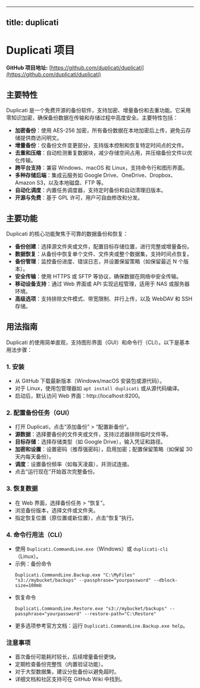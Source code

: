 
---
title: duplicati
---

# Duplicati 项目

**GitHub 项目地址:** [https://github.com/duplicati/duplicati](https://github.com/duplicati/duplicati)

## 主要特性
Duplicati 是一个免费开源的备份软件，支持加密、增量备份和去重功能。它采用零知识加密，确保备份数据在传输和存储过程中高度安全。主要特性包括：
- **加密备份**：使用 AES-256 加密，所有备份数据在本地加密后上传，避免云存储提供商访问明文。
- **增量备份**：仅备份文件变更部分，支持版本控制和恢复特定时间点的文件。
- **去重和压缩**：自动检测重复数据块，减少存储空间占用，并压缩备份文件以优化传输。
- **跨平台支持**：兼容 Windows、macOS 和 Linux，支持命令行和图形界面。
- **多种存储后端**：集成云服务如 Google Drive、OneDrive、Dropbox、Amazon S3，以及本地磁盘、FTP 等。
- **自动化调度**：内置任务调度器，支持定时备份和自动清理旧版本。
- **开源与免费**：基于 GPL 许可，用户可自由修改和分发。

## 主要功能
Duplicati 的核心功能聚焦于可靠的数据备份和恢复：
- **备份创建**：选择源文件夹或文件，配置目标存储位置，进行完整或增量备份。
- **数据恢复**：从备份中恢复单个文件、文件夹或整个数据集，支持时间点恢复。
- **备份管理**：监控备份进度、错误日志，并设置保留策略（如保留最近 N 个版本）。
- **安全传输**：使用 HTTPS 或 SFTP 等协议，确保数据在网络中安全传输。
- **移动设备支持**：通过 Web 界面或 API 实现远程管理，适用于 NAS 或服务器环境。
- **高级选项**：支持排除文件模式、带宽限制、并行上传，以及 WebDAV 和 SSH 存储。

## 用法指南
Duplicati 的使用简单直观，支持图形界面（GUI）和命令行（CLI）。以下是基本用法步骤：

### 1. 安装
- 从 GitHub 下载最新版本（Windows/macOS 安装包或源代码）。
- 对于 Linux，使用包管理器如 `apt install duplicati` 或从源代码编译。
- 启动后，默认访问 Web 界面：http://localhost:8200。

### 2. 配置备份任务（GUI）
- 打开 Duplicati，点击“添加备份” > “配置新备份”。
- **源数据**：选择要备份的文件夹或文件，支持过滤器排除临时文件等。
- **目标存储**：选择存储类型（如 Google Drive），输入凭证和路径。
- **加密和设置**：设置密码（推荐强密码），启用加密；配置保留策略（如保留 30 天内每天备份）。
- **调度**：设置备份频率（如每天凌晨），并测试连接。
- 点击“运行现在”开始首次完整备份。

### 3. 恢复数据
- 在 Web 界面，选择备份任务 > “恢复”。
- 浏览备份版本，选择文件或文件夹。
- 指定恢复位置（原位置或新位置），点击“恢复”执行。

### 4. 命令行用法（CLI）
- 使用 `Duplicati.CommandLine.exe`（Windows）或 `duplicati-cli`（Linux）。
- 示例：备份命令  
  ```
  Duplicati.CommandLine.Backup.exe "C:\MyFiles" "s3://mybucket/backups" --passphrase="yourpassword" --dblock-size=100mb
  ```
- 恢复命令  
  ```
  Duplicati.CommandLine.Restore.exe "s3://mybucket/backups" --passphrase="yourpassword" --restore-path="C:\Restore"
  ```
- 更多选项参考官方文档：运行 `Duplicati.CommandLine.Backup.exe help`。

### 注意事项
- 首次备份可能耗时较长，后续增量备份更快。
- 定期检查备份完整性（内置验证功能）。
- 对于大型数据集，建议分批备份以避免超时。
- 详细文档和社区支持可在 GitHub Wiki 中找到。